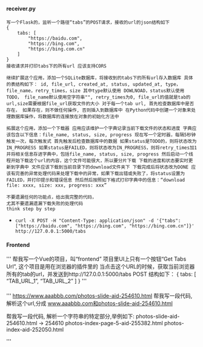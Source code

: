 
#### receiver.py
```
写一个Flask的，监听一个路径“tabs”的POST请求，接收的url的json结构如下 
{
    tabs: [ 
        "https://baidu.com", 
        "https://bing.com", 
        "https://bing.com.cn" 
    ] 
} 
接收请求并打印tabs下的所有url 应该支持CORS

继续扩展这个应用，添加一个SQLite数据库，将接收到的tabs下的所有url存入数据库 具体的表结构如下： id, file_url, created_at, status, updated_at, type， file_name，retry_times，size 其中type默认使用 DOWLNOAD，status默认使用 TODO， file_name默认使用空字符串"", retry_times为0, file_url的值就是tab的url,size需要根据file_url获取文件的大小 对于每一个tab url, 首先检查数据库中是否存在， 如果存在，则不做任何操作, 否则插入到数据库中 在Python代码中创建一个对象来处理数据库操作，将数据库的连接放在对象的初始化方法中

拓展这个应用，添加一个下载器 应用应该维护一个字典记录当前下载文件的状态和进度 字典应该包含以下信息：file_name, status, size, progress 现在写一个定时器，每隔5秒钟触发一次，每次触发式 首先触发后检查数据库中的数据 如果status是TODO的，则将状态改为IN_PROGRESS 如果status是FAILED，则将状态改为IN_PROGRESS，则将retry_times加1 并将相关信息存进字典中，包括file_name, status, size, progress 然后启动一个线程开始下载这个url的内容，这个文件可能很大，所以要分片下载 下载的进度和状态要实时更新到字典中 文件应该下载到当前目录下的download文件夹下 下载完成后将状态改为DONE 应该有完善的异常处理代码来处理下载中的异常，如果下载出错或失败了，将status设置为FAILED，并打印提示和错误信息 然后然后按照如下格式打印字典中的信息：“download file: xxxx, size: xxx, progress: xxx”

不要遗漏任何的功能点，给出我完整的代码， 
尤其不要遗漏遗漏下载失败的处理代码 
think step by step
```
* `curl -X POST -H "Content-Type: application/json" -d '{"tabs":["https://baidu.com", "https://bing.com", "https://bing.com.cn"]}' http://127.0.0.1:5000/tabs`



#### Frontend
'''
帮我写一个Vue的项目，叫“frontend”
项目里UI上只有一个按钮“Get Tabs Url”,
这个项目是用在浏览器的插件里的
当点击这个URL的时候，获取当前浏览器所有的tab的url，并发送到http://127.0.0.1:5000/tabs POST
结构如下：
{
    tabs: [
        “TAB_URL_1”,
        “TAB_URL_2”
    ]
}
'''


#### 
'''
https://www.aaabbb.com/photos-slide-aid-254610.html
帮我写一段代码,解析这个url,分成 www.aaabbb.com和photos-slide-aid-254610.html


帮我写一段代码, 解析一个字符串的特定部分,举例如下: 
photos-slide-aid-254610.html -> 254610
photos-index-page-5-aid-255382.html
photos-index-aid-252050.html


'''